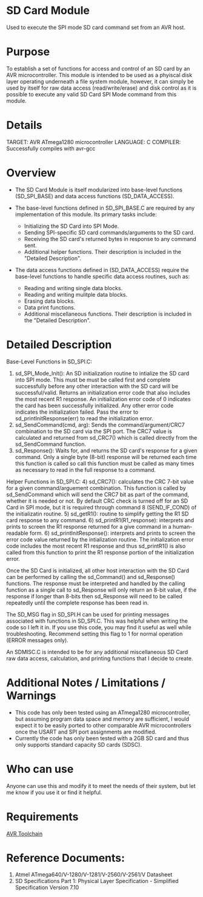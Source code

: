 # SD Card Module
Used to execute the SPI mode SD card command set from an AVR host.

# Purpose
To establish a set of functions for access and control of an SD card by an AVR microcontroller. This module is intended to be used as a phyiscal disk layer operating underneath a file system module, however, it can simply be used by itself for raw data access (read/write/erase) and disk control as it is possible to execute any valid SD Card SPI Mode command from this module.

# Details
TARGET: AVR ATmega1280 microcontroller
LANGUAGE: C 
COMPILER: Successfully compiles with avr-gcc

# Overview
* The SD Card Module is itself modularized into base-level functions (SD_SPI_BASE) and data access functions (SD_DATA_ACCESS). 

* The base-level functions defined in SD_SPI_BASE.C are required by any implementation of this module.  Its primary tasks include:
  * Initializing the SD Card into SPI Mode.
  * Sending SPI-specific SD card commands/arguments to the SD card.
  * Receiving the SD card's returned bytes in response to any command sent.  
  * Additional helper functions. Their description is included in the "Detailed Description".


* The data access functions defined in (SD_DATA_ACCESS) require the base-level functions to handle specific data access routines, such as:
  * Reading and writing single data blocks.
  * Reading and writing mulitple data blocks.
  * Erasing data blocks.
  * Data print functions.
  * Additional miscellaneous functions. Their description is included in the "Detailed Description".

# Detailed Description
Base-Level Functions in SD_SPI.C:
  1) sd_SPI_Mode_Init(): An SD initialization routine to intialize the SD card into SPI mode. This    must be must be called first and complete successfully before any other interaction with the SD card will be successful/valid. Returns an initialization error code that also includes the most recent R1 response.  An initialization error code of 0 indicates the card has been successfully initialized. Any other error code indicates the initialization failed. Pass the error to sd_printInitResponse(err) to read the initialization error.
  2) sd_SendCommand(cmd, arg): Sends the command/argument/CRC7 combination to the SD card via the SPI port.  The CRC7 value is calculated and returned from sd_CRC7() which is called directly from the sd_SendCommand function.
  3) sd_Response(): Waits for, and returns the SD card's response for a given command. Only a single byte (8-bit) response will be returned each time this function is called so call this function must be called as many times as necessary to read in the full response to a command.

Helper Functions in SD_SPI.C:
  4) sd_CRC7(): calculates the CRC 7-bit value for a given command/arguement combination.  This function is called by sd_SendCommand which will send the CRC7 bit as part of the command, whether it is needed or not. By default CRC check is turned off for an SD Card in SPI mode, but it is required through command 8 (SEND_IF_COND) of the initializatin routine.
  5) sd_getR1(): routine to simplify getting the R1 SD card response to any command.
  6) sd_printR1(R1_response): interprets and prints to screen the R1 response returned for a give command in a human-readable form.
  6) sd_printInitResponse(): interprets and prints to screen the error code value returned by the intialization routine.  The initialization error code includes the most recent R1 response and thus sd_printR1() is also called from this function to print the R1 response portion of the initialization error.


Once the SD Card is initialized, all other host interaction with the SD Card can be performed by calling the sd_Command() and sd_Response() functions.  The response must be interpreted and handled by the calling function as a single call to sd_Response will only return an 8-bit value, if the response if longer than 8-bits then sd_Response will need to be called repeatedly until the complete response has been read in.

The SD_MSG flag in SD_SPI.H can be used for printing messages associated with functions in SD_SPI.C.  This was helpful when writing the code so I left it in.  If you use this code, you may find it useful as well while troubleshooting.  Recommend setting this flag to 1 for normal operation (ERROR messages only).

An SDMISC.C is intended to be for any additional miscellaneous SD Card raw data access, calculation, and printing functions that I decide to create.


# Additional Notes / Limitations / Warnings
* This code has only been tested using an ATmega1280 microcontroller, but assuming program data space and memory are sufficient, I would expect it to be easily ported to other comparable AVR microcontrollers once the USART and SPI port assignments are modified.
* Currently the code has only been tested with a 2GB SD card and thus only supports standard capacity SD cards (SDSC).

# Who can use
Anyone can use this and modify it to meet the needs of their system, but let me know if you use it or find it helpful.

# Requirements
[AVR Toolchain](https://github.com/osx-cross/homebrew-avr)

# Reference Documents:
1) Atmel ATmega640/V-1280/V-1281/V-2560/V-2561/V Datasheet
2) SD Specifications Part 1: Physical Layer Specification - Simplified Specification Version 7.10

